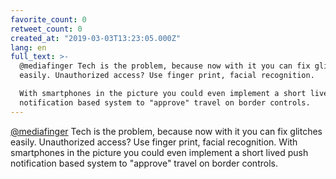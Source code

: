 ```yaml
---
favorite_count: 0
retweet_count: 0
created_at: "2019-03-03T13:23:05.000Z"
lang: en
full_text: >-
  @mediafinger Tech is the problem, because now with it you can fix glitches
  easily. Unauthorized access? Use finger print, facial recognition.

  With smartphones in the picture you could even implement a short lived push
  notification based system to "approve" travel on border controls.
---
```


[@mediafinger](https://twitter.com/mediafinger) Tech is the problem, because now
with it you can fix glitches easily. Unauthorized access? Use finger print,
facial recognition. With smartphones in the picture you could even implement a
short lived push notification based system to "approve" travel on border
controls.
